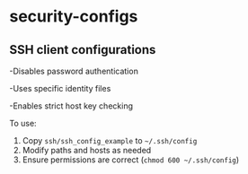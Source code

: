 # security-configs
## SSH client configurations

-Disables password authentication

-Uses specific identity files

-Enables strict host key checking

To use:
1. Copy `ssh/ssh_config_example` to `~/.ssh/config`
2. Modify paths and hosts as needed
3. Ensure permissions are correct (`chmod 600 ~/.ssh/config`)
